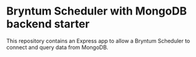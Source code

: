 # Bryntum Scheduler with MongoDB backend starter

This repository contains an Express app to allow a Bryntum Scheduler to connect and query data from MongoDB.
